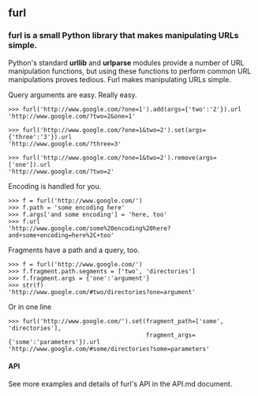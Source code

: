 ## furl

### furl is a small Python library that makes manipulating URLs simple.

Python's standard __urllib__ and __urlparse__ modules provide a number of URL
manipulation functions, but using these functions to perform common URL
manipulations proves tedious. Furl makes manipulating URLs simple.

Query arguments are easy. Really easy.

    >>> furl('http://www.google.com/?one=1').add(args={'two':'2'}).url
    'http://www.google.com/?two=2&one=1'

    >>> furl('http://www.google.com/?one=1&two=2').set(args={'three':'3'}).url
    'http://www.google.com/?three=3'

    >>> furl('http://www.google.com/?one=1&two=2').remove(args=['one']).url
    'http://www.google.com/?two=2'

Encoding is handled for you.

    >>> f = furl('http://www.google.com/')
    >>> f.path = 'some encoding here'
    >>> f.args['and some encoding'] = 'here, too'
    >>> f.url
    'http://www.google.com/some%20encoding%20here?and+some+encoding=here%2C+too'

Fragments have a path and a query, too.

    >>> f = furl('http://www.google.com/')
    >>> f.fragment.path.segments = ['two', 'directories']
    >>> f.fragment.args = {'one':'argument'}
    >>> str(f)
    'http://www.google.com/#two/directories?one=argument'

Or in one line

    >>> furl('http://www.google.com/').set(fragment_path=['some', 'directories'],
                                           fragment_args={'some':'parameters'}).url
    'http://www.google.com/#some/directories?some=parameters'

#### API

See more examples and details of furl's API in the API.md document.
